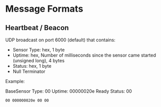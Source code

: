 Message Formats
================

## Heartbeat / Beacon

UDP broadcast on port 6000 (default) that contains:

* Sensor Type: hex, 1 byte
* Uptime: hex, Number of milliseconds since the sensor came started (unsigned long), 4 bytes
* Status: hex, 1 byte
* Null Terminator

Example:

BaseSensor Type: 00
Uptime: 00000020e
Ready Status: 00

```
00 000000020e 00 00
```

